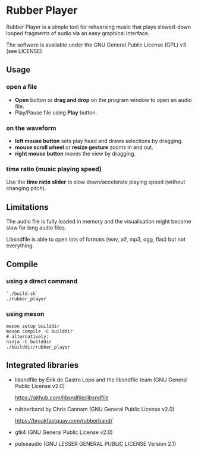 # Rubber Player

Rubber Player is a simple tool for rehearsing music that plays slowed-down looped fragments of audio via an easy graphical interface.

The software is available under the GNU General Public License (GPL) v3 (see LICENSE)

## Usage

### open a file

- **Open** button or **drag and drop** on the program window to open an audio file.
- Play/Pause file using **Play** button.

### on the waveform

- **left mouse button** sets play head and draws selections by dragging. 
- **mouse scroll wheel** or **resize gesture** zooms in and out.
- **right mouse button** moves the view by dragging.

### time ratio (music playing speed)

Use the **time ratio slider** to slow down/accelerate playing speed (without changing pitch).

## Limitations

The audio file is fully loaded in memory and the visualisation might become slow for long audio files.

Libsndfile is able to open lots of formats (wav, aif, mp3, ogg, flac) but not everything.

## Compile

### using a direct command

    `./build.sh`
    ./rubber_player

### using meson

    meson setup builddir
    meson compile -C builddir    
    # alternatively:
    ninja -C builddir
    ./builddir/rubber_player

## Integrated libraries

- libsndfile by Erik de Castro Lopo and the libsndfile team (GNU General Public License v2.0)

    https://github.com/libsndfile/libsndfile

- rubberband by Chris Cannam (GNU General Public License v2.0)

    https://breakfastquay.com/rubberband/

- gtk4 (GNU General Public License v2.0)
- pulseaudio (GNU LESSER GENERAL PUBLIC LICENSE Version 2.1)